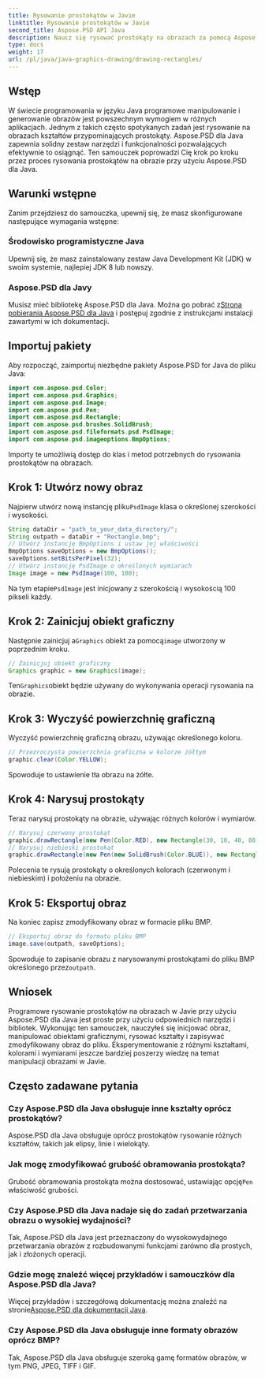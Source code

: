 ```yaml
---
title: Rysowanie prostokątów w Javie
linktitle: Rysowanie prostokątów w Javie
second_title: Aspose.PSD API Java
description: Naucz się rysować prostokąty na obrazach za pomocą Aspose.PSD dla Java. Ten samouczek prowadzi programistów Java krok po kroku. Idealny do zadań związanych z manipulacją obrazami.
type: docs
weight: 17
url: /pl/java/java-graphics-drawing/drawing-rectangles/
---
```

## Wstęp
W świecie programowania w języku Java programowe manipulowanie i generowanie obrazów jest powszechnym wymogiem w różnych aplikacjach. Jednym z takich często spotykanych zadań jest rysowanie na obrazach kształtów przypominających prostokąty. Aspose.PSD dla Java zapewnia solidny zestaw narzędzi i funkcjonalności pozwalających efektywnie to osiągnąć. Ten samouczek poprowadzi Cię krok po kroku przez proces rysowania prostokątów na obrazie przy użyciu Aspose.PSD dla Java.
## Warunki wstępne
Zanim przejdziesz do samouczka, upewnij się, że masz skonfigurowane następujące wymagania wstępne:
### Środowisko programistyczne Java
Upewnij się, że masz zainstalowany zestaw Java Development Kit (JDK) w swoim systemie, najlepiej JDK 8 lub nowszy.
### Aspose.PSD dla Javy
 Musisz mieć bibliotekę Aspose.PSD dla Java. Można go pobrać z[Strona pobierania Aspose.PSD dla Java](https://releases.aspose.com/psd/java/) i postępuj zgodnie z instrukcjami instalacji zawartymi w ich dokumentacji.
## Importuj pakiety
Aby rozpocząć, zaimportuj niezbędne pakiety Aspose.PSD for Java do pliku Java:
```java
import com.aspose.psd.Color;
import com.aspose.psd.Graphics;
import com.aspose.psd.Image;
import com.aspose.psd.Pen;
import com.aspose.psd.Rectangle;
import com.aspose.psd.brushes.SolidBrush;
import com.aspose.psd.fileformats.psd.PsdImage;
import com.aspose.psd.imageoptions.BmpOptions;
```
Importy te umożliwią dostęp do klas i metod potrzebnych do rysowania prostokątów na obrazach.
## Krok 1: Utwórz nowy obraz
 Najpierw utwórz nową instancję pliku`PsdImage` klasa o określonej szerokości i wysokości.
```java
String dataDir = "path_to_your_data_directory/";
String outpath = dataDir + "Rectangle.bmp";
// Utwórz instancję BmpOptions i ustaw jej właściwości
BmpOptions saveOptions = new BmpOptions();
saveOptions.setBitsPerPixel(32);
// Utwórz instancję PsdImage o określonych wymiarach
Image image = new PsdImage(100, 100);
```
 Na tym etapie`PsdImage` jest inicjowany z szerokością i wysokością 100 pikseli każdy.
## Krok 2: Zainicjuj obiekt graficzny
 Następnie zainicjuj a`Graphics` obiekt za pomocą`image` utworzony w poprzednim kroku.
```java
// Zainicjuj obiekt graficzny
Graphics graphic = new Graphics(image);
```
 Ten`Graphics`obiekt będzie używany do wykonywania operacji rysowania na obrazie.
## Krok 3: Wyczyść powierzchnię graficzną
Wyczyść powierzchnię graficzną obrazu, używając określonego koloru.
```java
// Przezroczysta powierzchnia graficzna w kolorze żółtym
graphic.clear(Color.YELLOW);
```
Spowoduje to ustawienie tła obrazu na żółte.
## Krok 4: Narysuj prostokąty
Teraz narysuj prostokąty na obrazie, używając różnych kolorów i wymiarów.
```java
// Narysuj czerwony prostokąt
graphic.drawRectangle(new Pen(Color.RED), new Rectangle(30, 10, 40, 80));
// Narysuj niebieski prostokąt
graphic.drawRectangle(new Pen(new SolidBrush(Color.BLUE)), new Rectangle(10, 30, 80, 40));
```
Polecenia te rysują prostokąty o określonych kolorach (czerwonym i niebieskim) i położeniu na obrazie.
## Krok 5: Eksportuj obraz
Na koniec zapisz zmodyfikowany obraz w formacie pliku BMP.
```java
// Eksportuj obraz do formatu pliku BMP
image.save(outpath, saveOptions);
```
 Spowoduje to zapisanie obrazu z narysowanymi prostokątami do pliku BMP określonego przez`outpath`.

## Wniosek
Programowe rysowanie prostokątów na obrazach w Javie przy użyciu Aspose.PSD dla Java jest proste przy użyciu odpowiednich narzędzi i bibliotek. Wykonując ten samouczek, nauczyłeś się inicjować obraz, manipulować obiektami graficznymi, rysować kształty i zapisywać zmodyfikowany obraz do pliku. Eksperymentowanie z różnymi kształtami, kolorami i wymiarami jeszcze bardziej poszerzy wiedzę na temat manipulacji obrazami w Javie.
## Często zadawane pytania
### Czy Aspose.PSD dla Java obsługuje inne kształty oprócz prostokątów?
Aspose.PSD dla Java obsługuje oprócz prostokątów rysowanie różnych kształtów, takich jak elipsy, linie i wielokąty.
### Jak mogę zmodyfikować grubość obramowania prostokąta?
 Grubość obramowania prostokąta można dostosować, ustawiając opcję`Pen` właściwość grubości.
### Czy Aspose.PSD dla Java nadaje się do zadań przetwarzania obrazu o wysokiej wydajności?
Tak, Aspose.PSD dla Java jest przeznaczony do wysokowydajnego przetwarzania obrazów z rozbudowanymi funkcjami zarówno dla prostych, jak i złożonych operacji.
### Gdzie mogę znaleźć więcej przykładów i samouczków dla Aspose.PSD dla Java?
 Więcej przykładów i szczegółową dokumentację można znaleźć na stronie[Aspose.PSD dla dokumentacji Java](https://reference.aspose.com/psd/java/).
### Czy Aspose.PSD dla Java obsługuje inne formaty obrazów oprócz BMP?
Tak, Aspose.PSD dla Java obsługuje szeroką gamę formatów obrazów, w tym PNG, JPEG, TIFF i GIF.